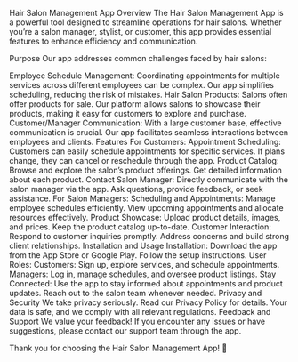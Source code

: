 Hair Salon Management App
Overview
The Hair Salon Management App is a powerful tool designed to streamline operations for hair salons. Whether you’re a salon manager, stylist, or customer, this app provides essential features to enhance efficiency and communication.

Purpose
Our app addresses common challenges faced by hair salons:

Employee Schedule Management:
Coordinating appointments for multiple services across different employees can be complex.
Our app simplifies scheduling, reducing the risk of mistakes.
Hair Salon Products:
Salons often offer products for sale.
Our platform allows salons to showcase their products, making it easy for customers to explore and purchase.
Customer/Manager Communication:
With a large customer base, effective communication is crucial.
Our app facilitates seamless interactions between employees and clients.
Features
For Customers:
Appointment Scheduling:
Customers can easily schedule appointments for specific services.
If plans change, they can cancel or reschedule through the app.
Product Catalog:
Browse and explore the salon’s product offerings.
Get detailed information about each product.
Contact Salon Manager:
Directly communicate with the salon manager via the app.
Ask questions, provide feedback, or seek assistance.
For Salon Managers:
Scheduling and Appointments:
Manage employee schedules efficiently.
View upcoming appointments and allocate resources effectively.
Product Showcase:
Upload product details, images, and prices.
Keep the product catalog up-to-date.
Customer Interaction:
Respond to customer inquiries promptly.
Address concerns and build strong client relationships.
Installation and Usage
Installation:
Download the app from the App Store or Google Play.
Follow the setup instructions.
User Roles:
Customers: Sign up, explore services, and schedule appointments.
Managers: Log in, manage schedules, and oversee product listings.
Stay Connected:
Use the app to stay informed about appointments and product updates.
Reach out to the salon team whenever needed.
Privacy and Security
We take privacy seriously. Read our Privacy Policy for details.
Your data is safe, and we comply with all relevant regulations.
Feedback and Support
We value your feedback! If you encounter any issues or have suggestions, please contact our support team through the app.

Thank you for choosing the Hair Salon Management App! 🌟
